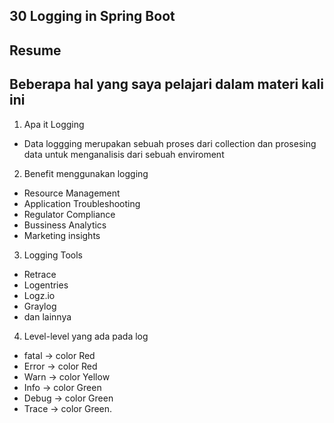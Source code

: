 ## 30 Logging in Spring Boot
## Resume
## Beberapa hal yang saya pelajari dalam materi kali ini
1. Apa it Logging
- Data loggging merupakan sebuah proses dari collection dan prosesing data untuk menganalisis dari sebuah enviroment

2. Benefit menggunakan logging
- Resource Management
- Application Troubleshooting
- Regulator Compliance
- Bussiness Analytics
- Marketing insights

3. Logging Tools
- Retrace
- Logentries
- Logz.io
- Graylog
- dan lainnya

4. Level-level yang ada pada log
- fatal -> color Red
- Error -> color Red
- Warn -> color Yellow
- Info -> color Green
- Debug -> color Green
- Trace -> color Green.